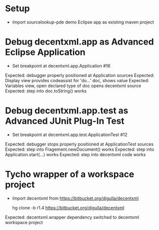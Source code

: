 # Setup

* Import sourcelookup-pde demo Eclipse app as existing maven project

# Debug decentxml.app as Advanced Eclipse Application

* Set breakpoint at decentxml.app.Application #16

Expected: debugger properly positioned at Application sources
Expected: Display view provides codeassist for 'do...' doc, shows value
Expected: Variables view, open declared type of doc opens decentxml source
Expected: step into doc.toString() works

# Debug decentxml.app.test as Advanced JUnit Plug-In Test

* Set breakpoint at decentxml.app.test.ApplicationTest #12

Expected: debugger stops properly positioned at ApplicationTest sources
Expected: step into Fragement.newDocument() works
Expected: step into Application.start(...) works
Expected: step into decentxml code works 

# Tycho wrapper of a workspace project

* Import decentxml from https://bitbucket.org/digulla/decentxml

    hg clone -b r1.4 https://bitbucket.org/digulla/decentxml

Expected: decentxml.wrapper dependency switched to decentxml workspace project

